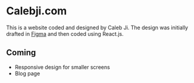 # Calebji.com

This is a website coded and designed by Caleb Ji. The design was initially drafted in [Figma](https://www.figma.com/file/8islYcr1AwwrxbfPY1RiUv/Web?node-id=0%3A1) and then coded using React.js.

## Coming 
* Responsive design for smaller screens
* Blog page
